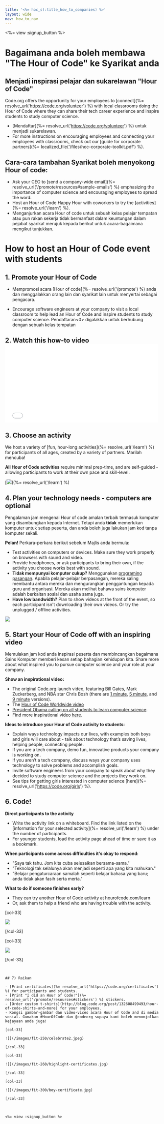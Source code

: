 ```yaml
---
title: '<%= hoc_s(:title_how_to_companies) %>'
layout: wide
nav: how_to_nav
---
```

<%= view :signup_button %>

# Bagaimana anda boleh membawa "The Hour of Code" ke Syarikat anda

## Menjadi inspirasi pelajar dan sukarelawan "Hour of Code"

Code.org offers the opportunity for your employees to [connect](%= resolve_url('https://code.org/volunteer') %) with local classrooms doing the Hour of Code where they can share their tech career experience and inspire students to study computer science.

- [Mendaftar](%= resolve_url('https://code.org/volunteer') %) untuk menjadi sukarelawan.
- For more instructions on encouraging employees and connecting your employees with classrooms, check out our [guide for corporate partners](%= localized_file('/files/hoc-corporate-toolkit.pdf') %).

## Cara-cara tambahan Syarikat boleh menyokong Hour of code:

- Ask your CEO to [send a company-wide email](%= resolve_url('/promote/resources#sample-emails') %) emphasizing the importance of computer science and encouraging employees to spread the word. 
- Host an Hour of Code Happy Hour with coworkers to try the [activities](%= resolve_url('/learn') %).
- Menganjurkan acara Hour of code untuk sebuah kelas pelajar tempatan atau pun rakan sekerja tidak bermanfaat dalam keuntungan dalam pejabat syarikat merujuk kepada berikut untuk acara-bagaimana mengikut tunjukkan.

# How to host an Hour of Code event with students

## 1. Promote your Hour of Code

- Mempromosi acara [Hour of code](%= resolve_url('/promote') %) anda dan menggalakkan orang lain dan syarikat lain untuk menyertai sebagai pengacara.
- Encourage software engineers at your company to visit a local classroom to help lead an Hour of Code and inspire students to study computer science. Pendaftaran<0> digalakkan untuk berhubung dengan sebuah kelas tempatan</li> </ul> 
    
    ## 2. Watch this how-to video <iframe width="500" height="255" src="//www.youtube.com/embed/SrnvvWDm73k" frameborder="0" allowfullscreen mark="crwd-mark"></iframe> 
    
    ## 3. Choose an activity
    
    We host a variety of [fun, hour-long activities](%= resolve_url('/learn') %) for participants of all ages, created by a variety of partners. Marilah mencuba!
    
    **All Hour of Code activities** require minimal prep-time, and are self-guided - allowing participants to work at their own pace and skill-level.
    
    [![](/images/fit-700/tutorials.png)](%= resolve_url('/learn') %)
    
    ## 4. Plan your technology needs - computers are optional
    
    Pengalaman jam mengenai Hour of code amalan terbaik termasuk komputer yang disambungkan kepada Internet. Tetapi anda **tidak** memerlukan komputer untuk setiap peserta, dan anda boleh juga lakukan jam kod tanpa komputer sekali.
    
    **Pelan!** Perkara-perkara berikut sebelum Majlis anda bermula:
    
    - Test activities on computers or devices. Make sure they work properly on browsers with sound and video.
    - Provide headphones, or ask participants to bring their own, if the activity you choose works best with sound.
    - **Tidak mempunyai komputer cukup?** Menggunakan [programing pasangan](https://www.youtube.com/watch?v=vgkahOzFH2Q). Apabila pelajar-pelajar berpasangan, mereka saling membantu antara mereka dan mengurangkan penggantungan kepada guru and organisasi. Mereka akan melihat bahawa sains komputer adalah berkaitan sosial dan usaha sama juga.
    - **Have low bandwidth?** Plan to show videos at the front of the event, so each participant isn't downloading their own videos. Or try the unplugged / offline activities.
    
    <img src="/images/fit-350/group_ipad.jpg" />
    
    ## 5. Start your Hour of Code off with an inspiring video
    
    Memulakan jam kod anda inspirasi peserta dan membincangkan bagaimana Sains Komputer memberi kesan setiap bahagian kehidupan kita. Share more about what inspired you to pursue computer science and your role at your company.
    
    **Show an inspirational video:**
    
    - The original Code.org launch video, featuring Bill Gates, Mark Zuckerberg, and NBA star Chris Bosh (there are [1 minute](https://www.youtube.com/watch?v=qYZF6oIZtfc), [5 minute](https://www.youtube.com/watch?v=nKIu9yen5nc), and [9 minute](https://www.youtube.com/watch?v=dU1xS07N-FA) versions).
    - The [Hour of Code Worldwide video](https://www.youtube.com/watch?v=KsOIlDT145A)
    - [President Obama calling on all students to learn computer science](https://www.youtube.com/watch?v=6XvmhE1J9PY).
    - Find more inspirational video [here](https://www.youtube.com/playlist?list=PLzdnOPI1iJNfpD8i4Sx7U0y2MccnrNZuP).
    
    **Ideas to introduce your Hour of Code activity to students:**
    
    - Explain ways technology impacts our lives, with examples both boys and girls will care about - talk about technology that’s saving lives, helping people, connecting people. 
    - If you are a tech company, demo fun, innovative products your company is working on.
    - If you aren’t a tech company, discuss ways your company uses technology to solve problems and accomplish goals.
    - Invite software engineers from your company to speak about why they decided to study computer science and the projects they work on.
    - See tips for getting girls interested in computer science [here](%= resolve_url('https://code.org/girls') %).
    
    ## 6. Code!
    
    **Direct participants to the activity**
    
    - Write the activity link on a whiteboard. Find the link listed on the [information for your selected activity](%= resolve_url('/learn') %) under the number of participants.
    - For younger students, load the activity page ahead of time or save it as a bookmark.
    
    **When participants come across difficulties it's okay to respond:**
    
    - "Saya tak tahu. Jom kita cuba selesaikan bersama-sama."
    - "Teknologi tak selalunya akan menjadi seperti apa yang kita mahukan."
    - "Belajar pengaturcaraan samalah seperti belajar bahasa yang baru; anda tidak akan fasih serta merta."
    
    **What to do if someone finishes early?**
    
    - They can try another Hour of Code activity at hourofcode.com/learn
    - Or, ask them to help a friend who are having trouble with the activity.
    
    [col-33]
    
    ![](/images/fit-250/highschoolgirls.jpeg)
    
    [/col-33]
    
    [col-33]
    
    ![](/images/fit-300/group_ar.jpg)
    
    [/col-33]

<p style="clear:both">&nbsp;</p>

    
    ## 7) Raikan
    
    - [Print certificates](%= resolve_url('https://code.org/certificates') %) for participants and students.
    - [Print "I did an Hour of Code!"](%= resolve_url('/promote/resources#stickers') %) stickers.
    - [Order custom t-shirts](http://blog.code.org/post/132608499493/hour-of-code-shirts-and-more) for your employees.
    - Kongsi gambar-gambar dan video-viceo acara Hour of Code and di media sosial. Gunakan #HourOfCode dan @codeorg supaya kami boleh menonjolkan kejayaan anda juga!
    
    [col-33]
    
    ![](/images/fit-250/celebrate2.jpeg)
    
    [/col-33]
    
    [col-33]
    
    ![](/images/fit-260/highlight-certificates.jpg)
    
    [/col-33]
    
    [col-33]
    
    ![](/images/fit-300/boy-certificate.jpg)
    
    [/col-33]

<p style="clear:both">&nbsp;</p>

    
    <%= view :signup_button %>